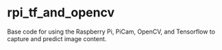 # rpi_tf_and_opencv
Base code for using the Raspberry Pi, PiCam, OpenCV, and Tensorflow to capture and predict image content.
